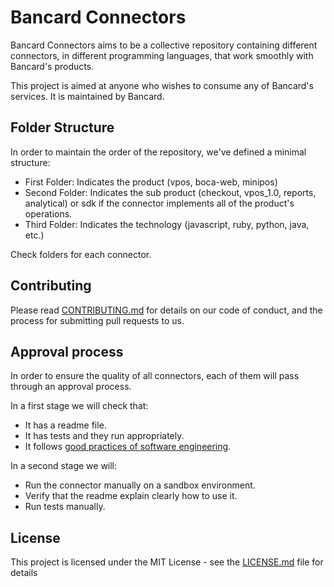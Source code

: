 # Bancard Connectors

Bancard Connectors aims to be a collective repository containing different connectors, in different programming languages, that work smoothly with Bancard's products. 

This project is aimed at anyone who wishes to consume any of Bancard's services. It is maintained by Bancard.

## Folder Structure

In order to maintain the order of the repository, we've defined a minimal structure:

- First Folder: Indicates the product (vpos, boca-web, minipos)
- Second Folder: Indicates the sub product (checkout, vpos_1.0, reports, analytical) or sdk if the connector implements all of the product's operations.
- Third Folder: Indicates the technology (javascript, ruby, python, java, etc.)

Check folders for each connector.

## Contributing

Please read [CONTRIBUTING.md](CONTRIBUTING.md) for details on our code of conduct, and the process for submitting pull requests to us.

## Approval process

In order to ensure the quality of all connectors, each of them will pass through an approval process.

In a first stage we will check that:
 - It has a readme file.
 - It has tests and they run appropriately.
 - It follows [good practices of software engineering](https://blog.codinghorror.com/a-pragmatic-quick-reference/).

In a second stage we will:
 - Run the connector manually on a sandbox environment.
 - Verify that the readme explain clearly how to use it.
 - Run tests manually.

## License

This project is licensed under the MIT License - see the [LICENSE.md](LICENSE.md) file for details